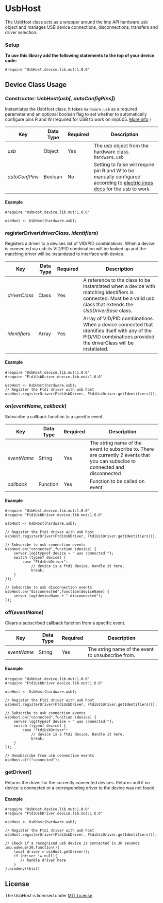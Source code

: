 # UsbHost

The UsbHost class acts as a wrapper around the Imp API hardware.usb object and manages USB device connections, disconnections, transfers and driver selection.

### Setup

**To use this library add the following statements to the top of your device code:**

```
#require "UsbHost.device.lib.nut:1.0.0"
```

## Device Class Usage

### Constructor: UsbHost(*usb[, autoConfigPins]*)

Instantiates the UsbHost class. It takes `hardware.usb` as a required parameter and an optional boolean flag to set whether to automatically configure pins R and W (required for USB to work on imp005. [More info](https://electricimp.com/docs/hardware/imp/imp005pinmux/#usb) )

| Key | Data Type | Required | Description |
| --- | --------- | -------- | ----------- |
| *usb* | Object | Yes | The usb object from the hardware class. `hardware.usb` |
| *autoConfPins* | Boolean | No | Setting to false will require pin R and W to be manually configured according to [electric imps docs](https://electricimp.com/docs/hardware/imp/imp005pinmux/#usb) for the usb to work.

#### Example

```squirrel
#require "UsbHost.device.lib.nut:1.0.0"

usbHost <- UsbHost(hardware.usb);
```

### registerDriver(*driverClass, identifiers*)

Registers a driver to a devices list of VID/PID combinations. When a device is connected via usb its VID/PID combination will be looked up and the matching driver will be instantiated to interface with device.


| Key | Data Type | Required | Description |
| --- | --------- | -------- | ----------- |
| *driverClass* | Class | Yes | A reference to the class to be instantiated when a device with matching identifiers is connected. Must be a valid usb class that extends the *UsbDriverBase* class. |
| *identifiers* | Array | Yes | Array of VID/PID combinations. When a device connected that identifies itself with any of the PID/VID combinations provided the driverClass will be instatiated.


#### Example

```squirrel
#require "UsbHost.device.lib.nut:1.0.0"
#require "FtdiUsbDriver.device.lib.nut:1.0.0"

usbHost <- UsbHost(hardware.usb);
// Register the Ftdi driver with usb host
usbHost.registerDriver(FtdiUsbDriver, FtdiUsbDriver.getIdentifiers());

```


### on(*eventName, callback*)

Subscribe a callback function to a specific event.


| Key | Data Type | Required | Description |
| --- | --------- | -------- | ----------- |
| *eventName* | String | Yes | The string name of the event to subscribe to. There are currently 2 events that you can subscibe to connected and disconnected|
| *callback* | Function | Yes | Function to be called on event |

#### Example

```squirrel
#require "UsbHost.device.lib.nut:1.0.0"
#require "FtdiUsbDriver.device.lib.nut:1.0.0"

usbHost <- UsbHost(hardware.usb);

// Register the Ftdi driver with usb host
usbHost.registerDriver(FtdiUsbDriver, FtdiUsbDriver.getIdentifiers());

// Subscribe to usb connection events
usbHost.on("connected",function (device) {
    server.log(typeof device + " was connected!");
    switch (typeof device) {
        case "FtdiUsbDriver":
            // device is a ftdi device. Handle it here.
            break;
    }
});

// Subscribe to usb disconnection events
usbHost.on("disconnected",function(deviceName) {
    server.log(deviceName + " disconnected");
});

```

### off(*eventName*)

Clears a subscribed callback function from a specific event.

| Key | Data Type | Required | Description |
| --- | --------- | -------- | ----------- |
| *eventName* | String | Yes | The string name of the event to unsubscribe from.|

#### Example

```squirrel
#require "UsbHost.device.lib.nut:1.0.0"
#require "FtdiUsbDriver.device.lib.nut:1.0.0"

usbHost <- UsbHost(hardware.usb);

// Register the Ftdi driver with usb host
usbHost.registerDriver(FtdiUsbDriver, FtdiUsbDriver.getIdentifiers());

// Subscribe to usb connection events
usbHost.on("connected",function (device) {
    server.log(typeof device + " was connected!");
    switch (typeof device) {
        case "FtdiUsbDriver":
            // device is a ftdi device. Handle it here.
            break;
    }
});

// Unsubscribe from usb connection events
usbHost.off("connected");
```


### getDriver()

Returns the driver for the currently connected devices. Returns null if no device is connected or a corresponding driver to the device was not found.

#### Example

```squirrel
#require "UsbHost.device.lib.nut:1.0.0"
#require "FtdiUsbDriver.device.lib.nut:1.0.0"

usbHost <- UsbHost(hardware.usb);

// Register the Ftdi driver with usb host
usbHost.registerDriver(FtdiUsbDriver, FtdiUsbDriver.getIdentifiers());

// Check if a recognized usb device is connected in 30 seconds
imp.wakeup(30,function(){
    local driver = usbHost.getDriver();
    if (driver != null){
       // handle driver here
    }
}.bindenv(this))
```

## License

The UsbHost is licensed under [MIT License](./LICENSE).